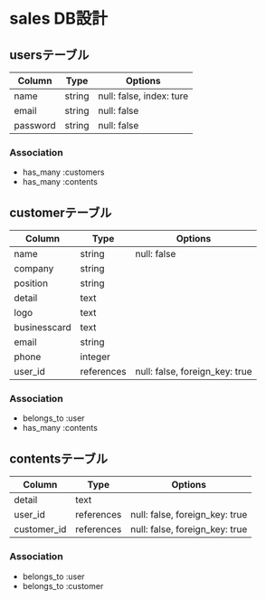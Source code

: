 # sales DB設計

## usersテーブル
|Column|Type|Options|
|------|----|-------|
|name|string|null: false, index: ture|
|email|string|null: false|
|password|string|null: false|
### Association
- has_many :customers
- has_many :contents

## customerテーブル
|Column|Type|Options|
|------|----|-------|
|name|string|null: false|
|company|string||
|position|string||
|detail|text||
|logo|text||
|businesscard|text||
|email|string||
|phone|integer||
|user_id|references|null: false, foreign_key: true|
### Association
- belongs_to :user
- has_many :contents

## contentsテーブル
|Column|Type|Options|
|------|----|-------|
|detail|text||
|user_id|references|null: false, foreign_key: true|
|customer_id|references|null: false, foreign_key: true|
### Association
- belongs_to :user
- belongs_to :customer
